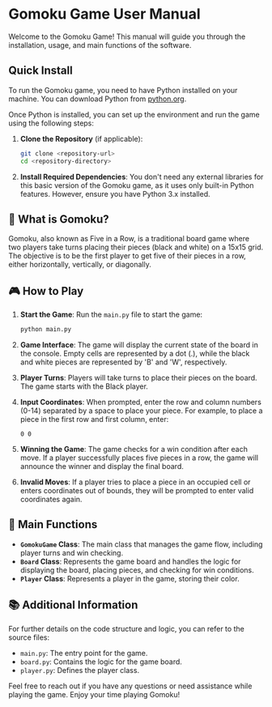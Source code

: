 # Gomoku Game User Manual

Welcome to the Gomoku Game! This manual will guide you through the installation, usage, and main functions of the software.

## Quick Install

To run the Gomoku game, you need to have Python installed on your machine. You can download Python from [python.org](https://www.python.org/downloads/).

Once Python is installed, you can set up the environment and run the game using the following steps:

1. **Clone the Repository** (if applicable):
   ```bash
   git clone <repository-url>
   cd <repository-directory>
   ```

2. **Install Required Dependencies**:
   You don't need any external libraries for this basic version of the Gomoku game, as it uses only built-in Python features. However, ensure you have Python 3.x installed.

## 🤔 What is Gomoku?

Gomoku, also known as Five in a Row, is a traditional board game where two players take turns placing their pieces (black and white) on a 15x15 grid. The objective is to be the first player to get five of their pieces in a row, either horizontally, vertically, or diagonally.

## 🎮 How to Play

1. **Start the Game**:
   Run the `main.py` file to start the game:
   ```bash
   python main.py
   ```

2. **Game Interface**:
   The game will display the current state of the board in the console. Empty cells are represented by a dot (.), while the black and white pieces are represented by 'B' and 'W', respectively.

3. **Player Turns**:
   Players will take turns to place their pieces on the board. The game starts with the Black player.

4. **Input Coordinates**:
   When prompted, enter the row and column numbers (0-14) separated by a space to place your piece. For example, to place a piece in the first row and first column, enter:
   ```
   0 0
   ```

5. **Winning the Game**:
   The game checks for a win condition after each move. If a player successfully places five pieces in a row, the game will announce the winner and display the final board.

6. **Invalid Moves**:
   If a player tries to place a piece in an occupied cell or enters coordinates out of bounds, they will be prompted to enter valid coordinates again.

## 📜 Main Functions

- **`GomokuGame` Class**: The main class that manages the game flow, including player turns and win checking.
- **`Board` Class**: Represents the game board and handles the logic for displaying the board, placing pieces, and checking for win conditions.
- **`Player` Class**: Represents a player in the game, storing their color.

## 📚 Additional Information

For further details on the code structure and logic, you can refer to the source files:
- `main.py`: The entry point for the game.
- `board.py`: Contains the logic for the game board.
- `player.py`: Defines the player class.

Feel free to reach out if you have any questions or need assistance while playing the game. Enjoy your time playing Gomoku!